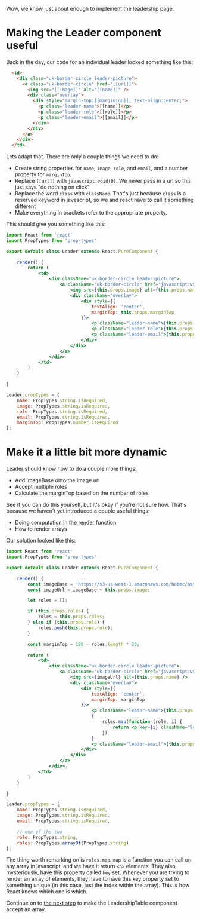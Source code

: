 
Wow, we know just about enough to implement the leadership page.

# Making the Leader component useful
Back in the day, our code for an individual leader looked something like this:
```html
  <td>
    <div class="uk-border-circle leader-picture">
      <a class="uk-border-circle" href="[[url]]">
        <img src="[[image]]" alt="[[name]]" />
        <div class="overlay">
          <div style="margin-top:[[marginTop]]; text-align:center;">
            <p class="leader-name">[[name]]</p>
            <p class="leader-role">[[role]]</p>
            <p class="leader-email">[[email]]</p>
          </div>
        </div>
      </a>
    </div>
  </td>
```

Lets adapt that. 
There are only a couple things we need to do:
- Create string properties for `name`, `image`, `role`, and `email`, and a number property for `marginTop`.
- Replace `[[url]]` with `javascript:void(0)`. We never pass in a url so this just says "do nothing on click"
- Replace the word `class` with `className`. That's just because `class` is a reserved keyword in javascript, so we and react have to call it something different
- Make everything in brackets refer to the appropriate property.

This should give you something like this:
```jsx harmony
import React from 'react'
import PropTypes from 'prop-types'

export default class Leader extends React.PureComponent {

    render() {
        return (
            <td>
                <div className="uk-border-circle leader-picture">
                    <a className="uk-border-circle" href="javascript:void(0);">
                        <img src={this.props.image} alt={this.props.name} />
                        <div className="overlay">
                            <div style={{
                                textAlign: 'center',
                                marginTop: this.props.marginTop
                            }}>
                                <p className="leader-name">{this.props.name}</p>
                                <p className="leader-role">{this.props.role}</p>
                                <p className="leader-email">{this.props.email}</p>
                            </div>
                        </div>
                    </a>
                </div>
            </td>
        )
    }

}

Leader.propTypes = {
    name: PropTypes.string.isRequired,
    image: PropTypes.string.isRequired,
    role: PropTypes.string.isRequired,
    email: PropTypes.string.isRequired,
    marginTop: PropTypes.number.isRequired
};
```

# Make it a little bit more dynamic
Leader should know how to do a couple more things:
- Add imageBase onto the image url
- Accept multiple roles
- Calculate the marginTop based on the number of roles

See if you can do this yourself, but it's okay if you're not sure how.
That's because we haven't yet introduced a couple useful things:
- Doing computation in the render function
- How to render arrays

Our solution looked like this:
```jsx harmony
import React from 'react'
import PropTypes from 'prop-types'

export default class Leader extends React.PureComponent {

    render() {
        const imageBase = 'https://s3-us-west-1.amazonaws.com/habmc/assets/leadership_pictures/';
        const imageUrl = imageBase + this.props.image;

        let roles = [];

        if (this.props.roles) {
            roles = this.props.roles;
        } else if (this.props.role) {
            roles.push(this.props.role);
        }

        const marginTop = 180 - roles.length * 20;

        return (
            <td>
                <div className="uk-border-circle leader-picture">
                    <a className="uk-border-circle" href="javascript:void(0);">
                        <img src={imageUrl} alt={this.props.name} />
                        <div className="overlay">
                            <div style={{
                                textAlign: 'center',
                                marginTop: marginTop
                            }}>
                                <p className="leader-name">{this.props.name}</p>
                                {
                                    roles.map(function (role, i) {
                                        return <p key={i} className="leader-role">{role}</p>
                                    })
                                }
                                <p className="leader-email">{this.props.email}</p>
                            </div>
                        </div>
                    </a>
                </div>
            </td>
        )
    }

}

Leader.propTypes = {
    name: PropTypes.string.isRequired,
    image: PropTypes.string.isRequired,
    email: PropTypes.string.isRequired,

    // one of the two
    role: PropTypes.string,
    roles: PropTypes.arrayOf(PropTypes.string)
};
```

The thing worth remarking on is `roles.map`.
`map` is a function you can call on any array in javascript, and we have it return `<p>` elements.
They also, mysteriously, have this property called `key` set.
Whenever you are trying to render an array of elements, they have to have this key property set to something unique (in this case, just the index within the array).
This is how React knows which one is which.

Continue on to [the next step](react-on-main-06.md) to make the LeadershipTable component accept an array.
